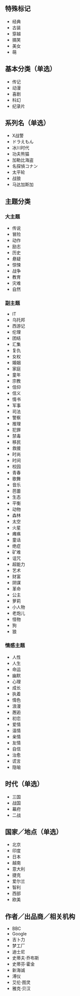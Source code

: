 ## 特殊标记
* 经典
* 古装
* 穿越
* 搞笑
* 美女
* 萌

## 基本分类（单选）
* 传记
* 动漫
* 喜剧
* 科幻
* 纪录片

## 系列名（单选）
* X战警
* ドラえもん
* 冰川时代
* 功夫熊猫
* 加勒比海盗
* 名探偵コナン
* 太平轮
* 战狼
* 马达加斯加

## 主题分类
### 大主题
* 传说
* 冒险
* 动作
* 励志
* 历史
* 悬疑
* 惊悚
* 战争
* 教育
* 灾难
* 自然

### 副主题
* IT
* 乌托邦
* 西游记
* 伦理
* 团结
* 汇集
* 复仇
* 女权
* 婚姻
* 家庭
* 童年
* 宗教
* 信仰
* 信义
* 情书
* 军事
* 司法
* 警察
* 推理
* 犯罪
* 禁毒
* 移民
* 救援
* 时尚
* 时间
* 校园
* 青春
* 歌舞
* 音乐
* 芭蕾
* 生态
* 平衡
* 动物
* 森林
* 太空
* 火星
* 瘫痪
* 童话
* 绝症
* 矿难
* 诅咒
* 超能力
* 艺术
* 财富
* 阴谋
* 革命
* 公主
* 萝莉
* 小人物
* 老炮儿
* 怪物
* 狗
* 狼

### 情感主题
* 人性
* 人生
* 命运
* 幽默
* 心理
* 成长
* 执着
* 情色
* 浪漫
* 邂逅
* 初恋
* 爱情
* 温情
* 亲情
* 友情
* 自信
* 治愈
* 谎言
* 隐喻

## 时代（单选）
* 三国
* 战国
* 幕府
* 二战

## 国家／地点（单选）
* 北京
* 印度
* 日本
* 越南
* 意大利
* 捷克
* 爱尔兰
* 智利
* 西部
* 欧美

## 作者／出品商／相关机构
* BBC
* Google
* 吉卜力
* 梦工厂
* 迪士尼
* 史蒂夫·乔布斯
* 史蒂芬·霍金
* 新海诚
* 溥仪
* 艾伦·图灵
* 雅克·贝汉
